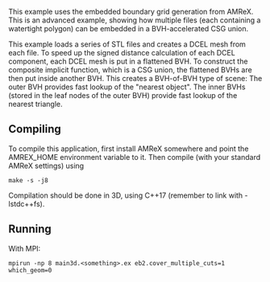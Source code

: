 This example uses the embedded boundary grid generation from AMReX.
This is an advanced example, showing how multiple files (each containing a watertight polygon) can be embedded in a BVH-accelerated CSG union.

This example loads a series of STL files and creates a DCEL mesh from each file.
To speed up the signed distance calculation of each DCEL component, each DCEL mesh is put in a flattened BVH.
To construct the composite implicit function, which is a CSG union, the flattened BVHs are then put inside another BVH.
This creates a BVH-of-BVH type of scene:
The outer BVH provides fast lookup of the "nearest object".
The inner BVHs (stored in the leaf nodes of the outer BVH) provide fast lookup of the nearest triangle. 


Compiling
---------

To compile this application, first install AMReX somewhere and point the AMREX_HOME environment variable to it.
Then compile (with your standard AMReX settings) using

    make -s -j8

Compilation should be done in 3D, using C++17 (remember to link with -lstdc++fs).  

Running
-------

With MPI:

    mpirun -np 8 main3d.<something>.ex eb2.cover_multiple_cuts=1 which_geom=0
